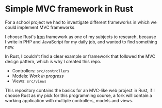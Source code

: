 # Simple MVC framework in Rust

For a school project we had to investigate different frameworks in which we
could implement MVC frameworks.

I choose Rust's [Iron](https://github.com/iron/iron) framework as one of my subjects
to research, because I write in PHP and JavaScript for my daily job, and wanted
to find something new.

In Rust, I couldn't find a clear example or framework that followed the MVC
design pattern, which is why I created this repo.

* Controllers: `src/controllers`
* Models: *Work in progress*
* Views: `src/views`

This repository contains the basics for an MVC-like web project in Rust, if I
choose Rust as my pick for this programming course, a fork will contain a working
application with multiple controllers, models and views.
